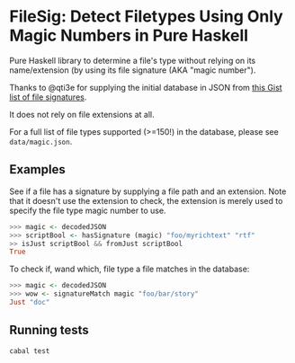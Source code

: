 # FileSig: Detect Filetypes Using Only Magic Numbers in Pure Haskell

Pure Haskell library to determine a file's type without relying on its
name/extension (by using its file signature (AKA "magic number").

Thanks to @qti3e for supplying the initial database in JSON from [this Gist
list of file
signatures](https://gist.github.com/qti3e/6341245314bf3513abb080677cd1c93b).

It does not rely on file extensions at all.

For a full list of file types supported (>=150!) in the database, please see
`data/magic.json`.

## Examples

See if a file has a signature by supplying a file path and an extension. Note that
it doesn't use the extension to check, the extension is merely used to specify the
file type magic number to use.

```haskell
>>> magic <- decodedJSON
>>> scriptBool <- hasSignature (magic) "foo/myrichtext" "rtf"
>> isJust scriptBool && fromJust scriptBool
True
```

To check if, wand which, file type a file matches in the database:

```haskell
>>> magic <- decodedJSON
>>> wow <- signatureMatch magic "foo/bar/story"
Just "doc"
```

## Running tests

`cabal test`
